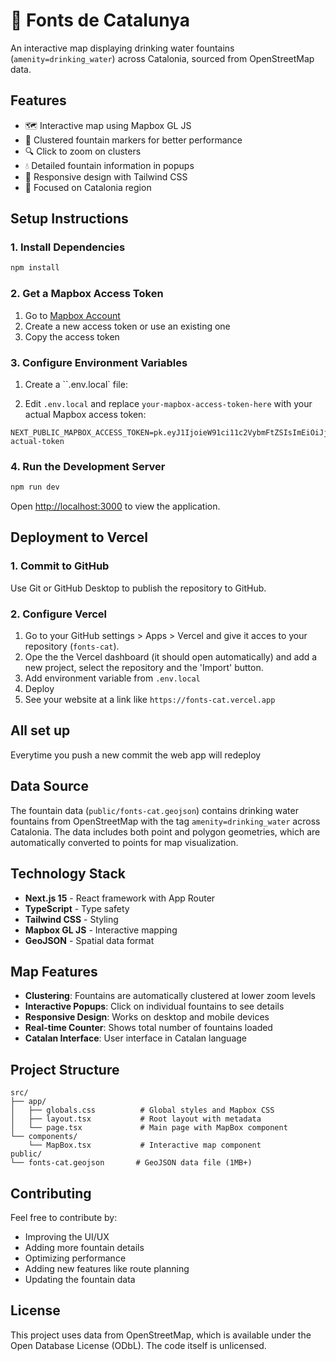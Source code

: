 # 🚰 Fonts de Catalunya

An interactive map displaying drinking water fountains (`amenity=drinking_water`) across Catalonia, sourced from OpenStreetMap data.

## Features

- 🗺️ Interactive map using Mapbox GL JS
- 📍 Clustered fountain markers for better performance
- 🔍 Click to zoom on clusters
- 💧 Detailed fountain information in popups
- 📱 Responsive design with Tailwind CSS
- 🎯 Focused on Catalonia region

## Setup Instructions

### 1. Install Dependencies

```bash
npm install
```

### 2. Get a Mapbox Access Token

1. Go to [Mapbox Account](https://account.mapbox.com/access-tokens/)
2. Create a new access token or use an existing one
3. Copy the access token

### 3. Configure Environment Variables

1. Create a ``.env.local` file:

2. Edit `.env.local` and replace `your-mapbox-access-token-here` with your actual Mapbox access token:
```
NEXT_PUBLIC_MAPBOX_ACCESS_TOKEN=pk.eyJ1IjoieW91ci11c2VybmFtZSIsImEiOiJjbGthYmNkZWYifQ.your-actual-token
```

### 4. Run the Development Server

```bash
npm run dev
```

Open [http://localhost:3000](http://localhost:3000) to view the application.

## Deployment to Vercel

### 1. Commit to GitHub
Use Git or GitHub Desktop to publish the repository to GitHub.

### 2. Configure Vercel 
1. Go to your GitHub settings > Apps > Vercel and give it acces to your repository (`fonts-cat`). 
2. Ope the the Vercel dashboard (it should open automatically) and add a new project, select the repository and the 'Import' button.
3. Add environment variable from `.env.local`
4. Deploy
5. See your website at a link like `https://fonts-cat.vercel.app`
   
## All set up
Everytime you push a new commit the web app will redeploy

## Data Source

The fountain data (`public/fonts-cat.geojson`) contains drinking water fountains from OpenStreetMap with the tag `amenity=drinking_water` across Catalonia. The data includes both point and polygon geometries, which are automatically converted to points for map visualization.

## Technology Stack

- **Next.js 15** - React framework with App Router
- **TypeScript** - Type safety
- **Tailwind CSS** - Styling
- **Mapbox GL JS** - Interactive mapping
- **GeoJSON** - Spatial data format

## Map Features

- **Clustering**: Fountains are automatically clustered at lower zoom levels
- **Interactive Popups**: Click on individual fountains to see details
- **Responsive Design**: Works on desktop and mobile devices
- **Real-time Counter**: Shows total number of fountains loaded
- **Catalan Interface**: User interface in Catalan language

## Project Structure

```
src/
├── app/
│   ├── globals.css          # Global styles and Mapbox CSS
│   ├── layout.tsx           # Root layout with metadata
│   └── page.tsx             # Main page with MapBox component
└── components/
    └── MapBox.tsx           # Interactive map component
public/
└── fonts-cat.geojson       # GeoJSON data file (1MB+)
```

## Contributing

Feel free to contribute by:
- Improving the UI/UX
- Adding more fountain details
- Optimizing performance
- Adding new features like route planning
- Updating the fountain data

## License

This project uses data from OpenStreetMap, which is available under the Open Database License (ODbL). The code itself is unlicensed.
